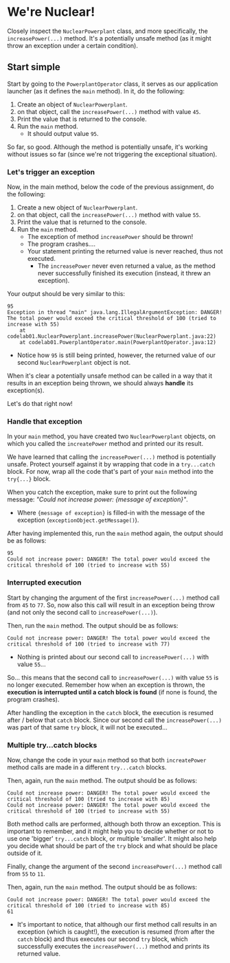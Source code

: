 # We're Nuclear!

Closely inspect the `NuclearPowerplant` class, and more specifically, the `increasePower(...)` method.
It's a potentially unsafe method (as it might throw an exception under a certain condition).

## Start simple

Start by going to the `PowerplantOperator` class, it serves as our application launcher (as it defines the `main` method).
In it, do the following:

1. Create an object of `NuclearPowerplant`.
2. on that object, call the `increasePower(...)` method with value `45`.
3. Print the value that is returned to the console.
4. Run the `main` method.
    - It should output value `95`.
    
So far, so good. Although the method is potentially unsafe, it's working without issues so far (since we're not 
triggering the exceptional situation).

### Let's trigger an exception

Now, in the main method, below the code of the previous assignment, do the following:

1. Create a new object of `NuclearPowerplant`.
2. on that object, call the `increasePower(...)` method with value `55`.
3. Print the value that is returned to the console.
4. Run the `main` method.
    - The exception of method `increasePower` should be thrown!
    - The program crashes....
    - Your statement printing the returned value is never reached, thus not executed.
        - The `increasePower` never even returned a value, as the method never successfully finished its execution (instead, it threw an exception).
        
Your output should be very similar to this:
```
95
Exception in thread "main" java.lang.IllegalArgumentException: DANGER! The total power would exceed the critical threshold of 100 (tried to increase with 55)
	at codelab01.NuclearPowerplant.increasePower(NuclearPowerplant.java:22)
	at codelab01.PowerplantOperator.main(PowerplantOperator.java:12)
```
- Notice how `95` is still being printed, however, the returned value of our second `NuclearPowerplant` object is not.

When it's clear a potentially unsafe method can be called in a way that it results in an exception being thrown, 
we should always **handle** its exception(s).

Let's do that right now!

### Handle that exception

In your `main` method, you have created two `NuclearPowerplant` objects, on which you called the `increatePower` method 
and printed our its result.

We have learned that calling the `increasePower(...)` method is potentially unsafe. Protect yourself against it by wrapping
that code in a `try...catch` block. For now, wrap all the code that's part of your `main` method into the `try{...}` block.

When you catch the exception, make sure to print out the following message: *"Could not increase power: {message of exception}"*.
- Where `{message of exception}` is filled-in with the message of the exception (`exceptionObject.getMessage()`). 

After having implemented this, run the `main` method again, the output should be as follows:
```
95
Could not increase power: DANGER! The total power would exceed the critical threshold of 100 (tried to increase with 55)
```
  
### Interrupted execution

Start by changing the argument of the first `increasePower(...)` method call from `45` to `77`. So, now also this call will 
result in an exception being throw (and not only the second call to `increasePower(...)`).

Then, run the `main` method. The output should be as follows:
```
Could not increase power: DANGER! The total power would exceed the critical threshold of 100 (tried to increase with 77)
```   
- Nothing is printed about our second call to `increasePower(...)` with value `55`... 

So... this means that the second call to `increasePower(...)` with value `55` is no longer executed. Remember how when 
an exception is thrown, the **execution is interrupted until a catch block is found** (if none is found, the program crashes).

After handling the exception in the `catch` block, the execution is resumed after / below that `catch` block.
Since our second call the `increasePower(...)` was part of that same `try` block, it will not be executed...

### Multiple try...catch blocks

Now, change the code in your `main` method so that both `increatePower` method calls are made in a different `try...catch` blocks.

Then, again, run the `main` method. The output should be as follows:
```
Could not increase power: DANGER! The total power would exceed the critical threshold of 100 (tried to increase with 85)
Could not increase power: DANGER! The total power would exceed the critical threshold of 100 (tried to increase with 55)
```   

Both method calls are performed, although both throw an exception. This is important to remember, and it might help you 
to decide whether or not to use one 'bigger' `try...catch` block, or multiple 'smaller'. It might also help you decide
what should be part of the `try` block and what should be place outside of it. 

Finally, change the argument of the second `increasePower(...)` method call from `55` to `11`.

Then, again, run the `main` method. The output should be as follows:
```
Could not increase power: DANGER! The total power would exceed the critical threshold of 100 (tried to increase with 85)
61
```   
- It's important to notice, that although our first method call results in an exception (which is caught!), 
the execution is resumed (from after the `catch` block) and thus executes our second `try` block, which successfully 
executes the `increasePower(...)` method and prints its returned value. 